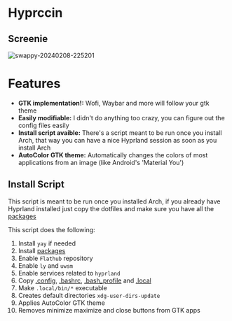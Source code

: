 # Hyprccin

## Screenie
![swappy-20240208-225201](https://github.com/Jeffser/Hyprccin/assets/69224322/95cced44-a484-4c95-bc94-ca431014571b)

# Features
- **GTK implementation!:** Wofi, Waybar and more will follow your gtk theme
- **Easily modifiable:** I didn't do anything too crazy, you can figure out the config files easily
- **Install script avaible:** There's a script meant to be run once you install Arch, that way you can have a nice Hyprland session as soon as you install Arch
- **AutoColor GTK theme:** Automatically changes the colors of most applications from an image (like Android's 'Material You')

## Install Script

This script is meant to be run once you installed Arch, if you already have Hyprland installed just copy the dotfiles and make sure you have all the [packages](packages)

This script does the following:

1) Install `yay` if needed
2) Install [packages](packages)
3) Enable `Flathub` repository
4) Enable `ly` and `uwsm`
5) Enable services related to `hyprland`
6) Copy [.config](.config), [.bashrc](.bashrc), [.bash_profile](.bash_profile) and [.local](.local)
7) Make `.local/bin/*` executable
8) Creates default directories `xdg-user-dirs-update`
9) Applies AutoColor GTK theme
10) Removes minimize maximize and close buttons from GTK apps
